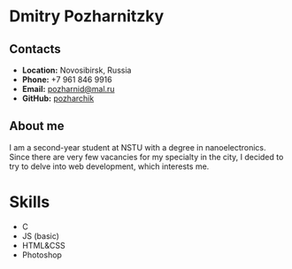 # Dmitry Pozharnitzky

## Contacts

- **Location:** Novosibirsk, Russia
- **Phone:** +7 961 846 9916
- **Email:** pozharnid@mal.ru
- **GitHub:** [pozharchik](https://github.com/pozharchik)

## About me

I am a second-year student at NSTU with a degree in nanoelectronics. Since there are very few vacancies for my specialty in the city, I decided to try to delve into web development, which interests me.

# Skills

- C
- JS (basic)
- HTML&CSS
- Photoshop
